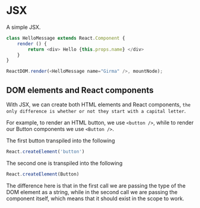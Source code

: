 # JSX        

A simple JSX. 

```javascript
class HelloMessage extends React.Component {
    render () {
        return <div> Hello {this.props.name} </div>
    }
}

ReactDOM.render(<HelloMessage name="Girma" />, mountNode);
```

## DOM elements and React components
With JSX, we can create both HTML elements and React components, `the only difference is whether or not they start with a capital letter`. 

For example, to render an HTML button, we use `<button />`, while to render our Button components we use `<Button />`. 

The first button transpiled into the following 

```javascript
React.createElement('button')
```

The second one is transpiled into the following
```javascript
React.createElement(Button)
```
The difference here is that in the first call we are passing the type of the DOM element as a string, while in the second call we are passing the component itself, which means that it should exist in the scope to work.